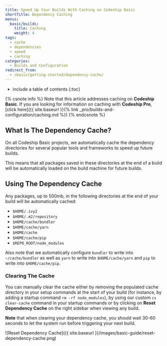 ```yaml
---
title: Speed Up Your Builds With Caching on Codeship Basic
shortTitle: Dependency Caching
menus:
  basic/builds:
    title: Caching
    weight: 4
tags:
  - cache
  - dependencies
  - speed
  - caching
categories:
  - Builds and Configuration
redirect_from:
  - /basic/getting-started/dependency-cache/
---
```


* include a table of contents
{:toc}

{% csnote info %}
Note that this article addresses caching on **Codeship Basic**. If you are looking for information on caching with **Codeship Pro**, [click here]({{ site.baseurl }}{% link _pro/builds-and-configuration/caching.md %})
{% endcsnote %}

## What Is The Dependency Cache?

On all Codeship Basic projects, we automatically cache the dependency directories for several popular tools and frameworks to speed up future builds.

This means that all packages saved in these directories at the end of a build will be automatically loaded on the build machine for future builds.

## Using The Dependency Cache

Any packages, up to 500mb, in the following directories at the end of your build will be automatically cached:

- `$HOME/.ivy2`
- `$HOME/.m2/repository`
- `$HOME/cache/bundler`
- `$HOME/cache/yarn`
- `$HOME/cache`
- `$HOME/cache/pip`
- `$REPO_ROOT/node_modules`

Also note that we automatically configure `bundler` to write into `~/cache/bundler` as well as `yarn` to write into `$HOME/cache/yarn` and `pip` to write into `$HOME/cache/pip`.

### Clearing The Cache

You can manually clear the cache either by removing the populated cache directory in your setup commands at the start of your build (for instance, by adding a startup command `rm -rf node_modules`), by using our custom `cs clear-cache` command in your startup commands or by clicking on **Reset Dependency Cache** on the right sidebar when viewing any build.

**Note** that when clearing your dependency cache, you should wait 30-60 seconds to let the system run before triggering your next build.

![Reset Dependency Cache]({{ site.baseurl }}/images/basic-guide/reset-dependency-cache.png)
